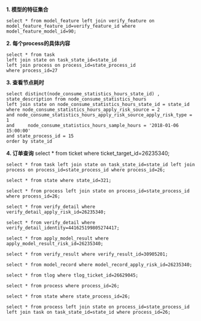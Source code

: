 **1. 模型的特征集合**
```angular2html
select * from model_feature left join verify_feature on model_feature_feature_id=verify_feature_id where model_feature_model_id=90;
```

**2. 每个process的具体内容**
```angular2html
select * from task 
left join state on task_state_id=state_id
left join process on process_id=state_process_id
where process_id=27
```

**3. 查看节点耗时**
```angular2html
select distinct(node_consume_statistics_hours_state_id) , state_description from node_consume_statistics_hours
left join state on node_consume_statistics_hours_state_id = state_id
where node_consume_statistics_hours_apply_risk_source = 2
and node_consume_statistics_hours_apply_risk_source_apply_risk_type = 1
and 	node_consume_statistics_hours_sample_hours = '2018-01-06 15:00:00'
and state_process_id = 15
order by state_id
```

**4. 订单查询**
    select * from ticket where ticket_target_id=26235340;
    
    select * from task left join state on task_state_id=state_id left join process on process_id=state_process_id where process_id=26;
    
    select * from state where state_id=321;
    
    select * from process left join state on process_id=state_process_id where process_id=26;
    
    select * from verify_detail where verify_detail_apply_risk_id=26235340;
    
    select * from verify_detail where verify_detail_identity=441625199805274417;
    
    select * from apply_model_result where apply_model_result_risk_id=26235340;
    
    select * from verify_result where verify_result_id=30905201;
    
    select * from model_record where model_record_apply_risk_id=26235340;
    
    select * from tlog where tlog_ticket_id=26629045;
    
    select * from process where process_id=26;
    
    select * from state where state_process_id=26;
    
    select * from process left join state on process_id=state_process_id left join task on task_state_id=state_id where process_id=26;